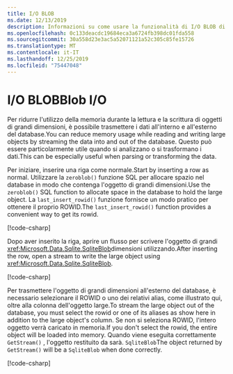 ```yaml
---
title: I/O BLOB
ms.date: 12/13/2019
description: Informazioni su come usare la funzionalità di I/O BLOB di SQLite.
ms.openlocfilehash: 0c133deacdc19684eca3a6724fb398dc01fda558
ms.sourcegitcommit: 30a558d23e3ac5a52071121a52c305c85fe15726
ms.translationtype: MT
ms.contentlocale: it-IT
ms.lasthandoff: 12/25/2019
ms.locfileid: "75447048"
---
```

# <a name="blob-io"></a><span data-ttu-id="5a132-103">I/O BLOB</span><span class="sxs-lookup"><span data-stu-id="5a132-103">Blob I/O</span></span>

<span data-ttu-id="5a132-104">Per ridurre l'utilizzo della memoria durante la lettura e la scrittura di oggetti di grandi dimensioni, è possibile trasmettere i dati all'interno e all'esterno del database.</span><span class="sxs-lookup"><span data-stu-id="5a132-104">You can reduce memory usage while reading and writing large objects by streaming the data into and out of the database.</span></span> <span data-ttu-id="5a132-105">Questo può essere particolarmente utile quando si analizzano o si trasformano i dati.</span><span class="sxs-lookup"><span data-stu-id="5a132-105">This can be especially useful when parsing or transforming the data.</span></span>

<span data-ttu-id="5a132-106">Per iniziare, inserire una riga come normale.</span><span class="sxs-lookup"><span data-stu-id="5a132-106">Start by inserting a row as normal.</span></span> <span data-ttu-id="5a132-107">Utilizzare la `zeroblob()` funzione SQL per allocare spazio nel database in modo che contenga l'oggetto di grandi dimensioni.</span><span class="sxs-lookup"><span data-stu-id="5a132-107">Use the `zeroblob()` SQL function to allocate space in the database to hold the large object.</span></span> <span data-ttu-id="5a132-108">La `last_insert_rowid()` funzione fornisce un modo pratico per ottenere il proprio ROWID.</span><span class="sxs-lookup"><span data-stu-id="5a132-108">The `last_insert_rowid()` function provides a convenient way to get its rowid.</span></span>

[!code-csharp[](../../../../samples/snippets/standard/data/sqlite/StreamingSample/Program.cs?name=snippet_Insert)]

<span data-ttu-id="5a132-109">Dopo aver inserito la riga, aprire un flusso per scrivere l'oggetto di grandi <xref:Microsoft.Data.Sqlite.SqliteBlob>dimensioni utilizzando.</span><span class="sxs-lookup"><span data-stu-id="5a132-109">After inserting the row, open a stream to write the large object using <xref:Microsoft.Data.Sqlite.SqliteBlob>.</span></span>

[!code-csharp[](../../../../samples/snippets/standard/data/sqlite/StreamingSample/Program.cs?name=snippet_Write)]

<span data-ttu-id="5a132-110">Per trasmettere l'oggetto di grandi dimensioni all'esterno del database, è necessario selezionare il ROWID o uno dei relativi alias, come illustrato qui, oltre alla colonna dell'oggetto large.</span><span class="sxs-lookup"><span data-stu-id="5a132-110">To stream the large object out of the database, you must select the rowid or one of its aliases as show here in addition to the large object's column.</span></span> <span data-ttu-id="5a132-111">Se non si seleziona ROWID, l'intero oggetto verrà caricato in memoria.</span><span class="sxs-lookup"><span data-stu-id="5a132-111">If you don't select the rowid, the entire object will be loaded into memory.</span></span> <span data-ttu-id="5a132-112">Quando viene eseguita correttamente `GetStream()` , l'oggetto restituito da sarà. `SqliteBlob`</span><span class="sxs-lookup"><span data-stu-id="5a132-112">The object returned by `GetStream()` will be a `SqliteBlob` when done correctly.</span></span>

[!code-csharp[](../../../../samples/snippets/standard/data/sqlite/StreamingSample/Program.cs?name=snippet_Read)]
